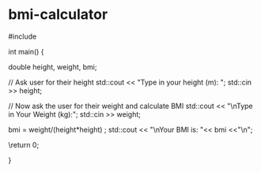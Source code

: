 # bmi-calculator
#include <iostream>

int main() {
  
  double height, weight, bmi;
  
  // Ask user for their height
  std::cout << "Type in your height (m): ";
  std::cin >> height;
  
  // Now ask the user for their weight and calculate BMI
  std::cout << "\nType in Your Weight (kg):";
  std::cin >> weight;

 bmi = weight/(height*height) ;
 std::cout << "\nYour BMI is: "<< bmi <<"\n";

\return 0;

}

